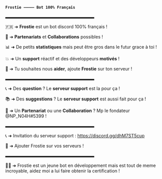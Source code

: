**`Frostie ⸻ Bot 100% Français`**

▬▬▬▬▬▬▬▬▬▬▬▬▬▬▬▬▬▬▬▬

🇫🇷 ➜ __Frostie__ est un bot discord 100% français !

👋 ➜ __Partenariats__ et __Collaborations__ possibles !

📊 ➜ De petits __statistiques__ mais peut être gros dans le futur grace à toi !

💥 ➜ Un __support__ réactif et des développeurs __motivés__ !

💞 ➜ Tu souhaites nous __aider__, ajoute __Frostie__ sur ton serveur !

▬▬▬▬▬▬▬▬▬▬▬▬▬▬▬▬▬▬▬▬

📞 ➜ Des __question__ ? Le __serveur support__ est la pour ça !

📚 ➜ Des __suggestions__ ? Le __serveur support__ est aussi fait pour ça !

🤝 ➜ Un __Partenariat__ ou une __Collaboration__ ? Mp le fondateur @NP_N04H#5399 !

▬▬▬▬▬▬▬▬▬▬▬▬▬▬▬▬▬▬▬▬

📞 ➜ Invitation du serveur support : https://discord.gg/dhM7ST5cup

🔗 ➜ Ajouter Frostie sur vos serveurs !

▬▬▬▬▬▬▬▬▬▬▬▬▬▬▬▬▬▬▬▬

🧑‍💻 ➜ Frostie est un jeune bot en développement mais est tout de meme incroyable, aidez moi a lui faire obtenir la certification !

